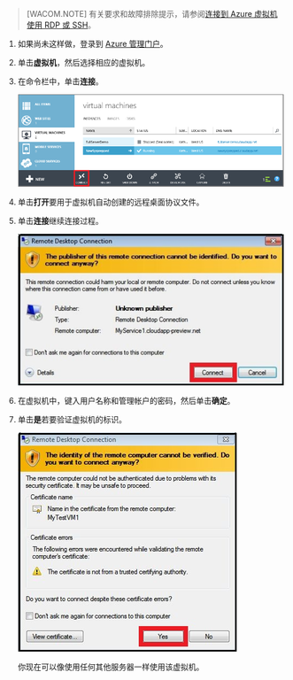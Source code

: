 <properties linkid="manage-windows-howto-logon" urlDisplayName="Log on to a VM" pageTitle="登录到运行 Windows Server 的虚拟机" metaKeywords="Azure logging on vm, vm portal" description="了解如何在登录到运行 Windows Server 2008 R2，通过使用 Azure 管理门户的虚拟机。" metaCanonical="" services="virtual-machines" documentationCenter="" title="How to Log on to a Virtual Machine Running Windows Server" authors="kathydav" solutions="" manager="dongill" editor="tysonn" />
<tags ms.service="virtual-machines"
    ms.date=""
    wacn.date="04/11/2015"
    />


>[WACOM.NOTE] 有关要求和故障排除提示，请参阅[连接到 Azure 虚拟机使用 RDP 或 SSH](http://msdn.microsoft.com/library/azure/dn535788.aspx)。

1. 如果尚未这样做，登录到 [Azure 管理门户](http://manage.windowsazure.cn)。

2. 单击**虚拟机**，然后选择相应的虚拟机。

3. 在命令栏中，单击**连接**。

	![Log on to the virtual machine](./media/virtual-machines-log-on-win-server/connectwindows.png)

4. 单击**打开**要用于虚拟机自动创建的远程桌面协议文件。
	
5. 单击**连接**继续连接过程。

	![Continue with connecting](./media/virtual-machines-log-on-win-server/connectpublisher.png)

6. 在虚拟机中，键入用户名称和管理帐户的密码，然后单击**确定**。
	
	
7. 单击**是**若要验证虚拟机的标识。

	![Verify the identity of the machine](./media/virtual-machines-log-on-win-server/connectverify.png)

	你现在可以像使用任何其他服务器一样使用该虚拟机。

